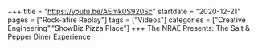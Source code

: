 +++
title = "https://youtu.be/AEmk0S920Sc"
startdate = "2020-12-21"
pages = ["Rock-afire Replay"]
tags = ["Videos"]
categories = ["Creative Engineering","ShowBiz Pizza Place"]
+++
The NRAE Presents: The Salt & Pepper Diner Experience
